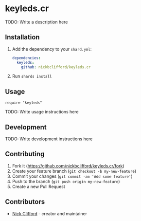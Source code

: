 # keyleds.cr

TODO: Write a description here

## Installation

1. Add the dependency to your `shard.yml`:

   ```yaml
   dependencies:
     keyleds:
       github: nickbclifford/keyleds.cr
   ```

2. Run `shards install`

## Usage

```crystal
require "keyleds"
```

TODO: Write usage instructions here

## Development

TODO: Write development instructions here

## Contributing

1. Fork it (<https://github.com/nickbclifford/keyleds.cr/fork>)
2. Create your feature branch (`git checkout -b my-new-feature`)
3. Commit your changes (`git commit -am 'Add some feature'`)
4. Push to the branch (`git push origin my-new-feature`)
5. Create a new Pull Request

## Contributors

- [Nick Clifford](https://github.com/nickbclifford) - creator and maintainer
